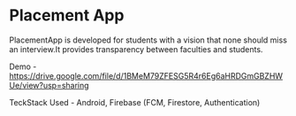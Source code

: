 # Placement App

PlacementApp is developed for students with a vision that none should miss an interview.It provides transparency between faculties and students.


Demo - https://drive.google.com/file/d/1BMeM79ZFESG5R4r6Eg6aHRDGmGBZHWUe/view?usp=sharing


TeckStack Used - 
Android, Firebase (FCM, Firestore, Authentication)

